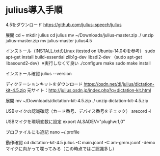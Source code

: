 # julius導入手順
4.5をダウンロード
https://github.com/julius-speech/julius

展開
cd ~
mkdir julius
cd julius
mv ~/Downloads/julius-master.zip ./
unzip julius-master.zip
mv julius-master julius4.5

インストール（INSTALL.txtのLinux  (tested on Ubuntu-14.04)を参考）
sudo apt-get install build-essential zlib1g-dev libsdl2-dev
（sudo apt-get libasound2-dev）※実行しなくて良い
./configure
make
sudo make install

インストール確認
julius --version

ディクテーションキットをダウンロード
https://osdn.net/dl/julius/dictation-kit-4.5.zip
元サイト：http://julius.osdn.jp/index.php?q=dictation-kit.html

展開
mv ~/Downloads/dictation-kit-4.5.zip ./
unzip dictation-kit-4.5.zip

USBマイクの認識確認（カード番号、デバイス番号をチェック）
arecord -l

USBマイクを環境変数に設定
export ALSADEV="plughw:1,0"

プロファイルにも追記
nano ~/.profile

動作確認
cd dictation-kit-4.5
julius -C main.jconf -C am-gmm.jconf -demo
マイクに向かって喋ってみる（この時点ではご認識多し）
